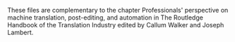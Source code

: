 These files are complementary to the chapter Professionals' perspective on machine translation, post-editing, and automation in The Routledge Handbook of the Translation Industry edited by Callum Walker and Joseph Lambert.
